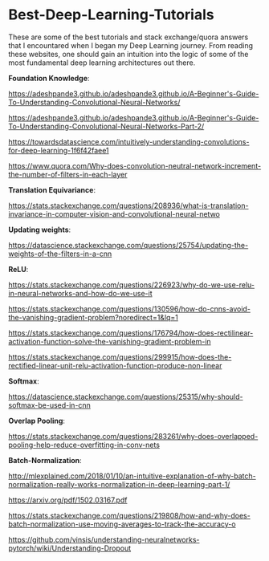# Best-Deep-Learning-Tutorials
These are some of the best tutorials and stack exchange/quora answers that I encountared when I began my Deep Learning journey. From reading these websites, one should gain an intuition into the logic of some of the most fundamental deep learning architectures out there.





**Foundation Knowledge**:

https://adeshpande3.github.io/adeshpande3.github.io/A-Beginner's-Guide-To-Understanding-Convolutional-Neural-Networks/

https://adeshpande3.github.io/adeshpande3.github.io/A-Beginner's-Guide-To-Understanding-Convolutional-Neural-Networks-Part-2/

https://towardsdatascience.com/intuitively-understanding-convolutions-for-deep-learning-1f6f42faee1

https://www.quora.com/Why-does-convolution-neutral-network-increment-the-number-of-filters-in-each-layer

**Translation Equivariance**:

https://stats.stackexchange.com/questions/208936/what-is-translation-invariance-in-computer-vision-and-convolutional-neural-netwo

**Updating weights**:

https://datascience.stackexchange.com/questions/25754/updating-the-weights-of-the-filters-in-a-cnn

**ReLU**:

https://stats.stackexchange.com/questions/226923/why-do-we-use-relu-in-neural-networks-and-how-do-we-use-it

https://stats.stackexchange.com/questions/130596/how-do-cnns-avoid-the-vanishing-gradient-problem?noredirect=1&lq=1

https://stats.stackexchange.com/questions/176794/how-does-rectilinear-activation-function-solve-the-vanishing-gradient-problem-in

https://stats.stackexchange.com/questions/299915/how-does-the-rectified-linear-unit-relu-activation-function-produce-non-linear

**Softmax**:

https://datascience.stackexchange.com/questions/25315/why-should-softmax-be-used-in-cnn

**Overlap Pooling**:

https://stats.stackexchange.com/questions/283261/why-does-overlapped-pooling-help-reduce-overfitting-in-conv-nets

**Batch-Normalization**:

http://mlexplained.com/2018/01/10/an-intuitive-explanation-of-why-batch-normalization-really-works-normalization-in-deep-learning-part-1/

https://arxiv.org/pdf/1502.03167.pdf

https://stats.stackexchange.com/questions/219808/how-and-why-does-batch-normalization-use-moving-averages-to-track-the-accuracy-o

https://github.com/vinsis/understanding-neuralnetworks-pytorch/wiki/Understanding-Dropout


